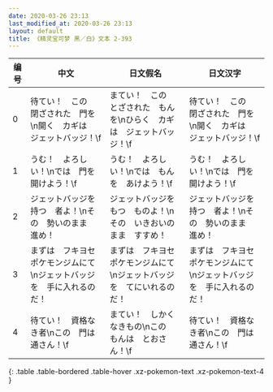 ```yaml
---
date: 2020-03-26 23:13
last_modified_at: 2020-03-26 23:13
layout: default
title: 《精灵宝可梦 黑／白》文本 2-393
---
```

| 编号 | 中文 | 日文假名 | 日文汉字 |
| ---- | ---- | ---- | --- |
| 0 | 待てい！　この　閉ざされた　門を\n開く　カギは　ジェットバッジ！\f | まてい！　この　とざされた　もんを\nひらく　カギは　ジェットバッジ！\f | 待てい！　この　閉ざされた　門を\n開く　カギは　ジェットバッジ！\f |
| 1 | うむ！　よろしい！\nでは　門を　開けよう！\f | うむ！　よろしい！\nでは　もんを　あけよう！\f | うむ！　よろしい！\nでは　門を　開けよう！\f |
| 2 | ジェットバッジを　持つ　者よ！\nその　勢いのまま　進め！ | ジェットバッジを　もつ　ものよ！\nその　いきおいのまま　すすめ！ | ジェットバッジを　持つ　者よ！\nその　勢いのまま　進め！ |
| 3 | まずは　フキヨセ　ポケモンジムにて\nジェットバッジを　手に入れるのだ！ | まずは　フキヨセ　ポケモンジムにて\nジェットバッジを　てにいれるのだ！ | まずは　フキヨセ　ポケモンジムにて\nジェットバッジを　手に入れるのだ！ |
| 4 | 待てい！　資格なき者\nこの　門は　通さん！\f | まてい！　しかく　なきもの\nこの　もんは　とおさん！\f | 待てい！　資格なき者\nこの　門は　通さん！\f |
{: .table .table-bordered .table-hover .xz-pokemon-text .xz-pokemon-text-4 }
